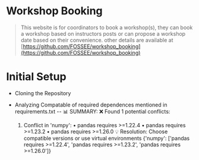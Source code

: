 # **Workshop Booking**

> This website is for coordinators to book a workshop(s), they can book a workshop based on instructors posts or can propose a workshop date based on their convenience.
other details are available at [https://github.com/FOSSEE/workshop_booking](https://github.com/FOSSEE/workshop_booking)

# Initial Setup
- Cloning the Repository
- Analyzing Compatable of required dependences mentioned in requirements.txt
  -- 📊 SUMMARY:
    ❌ Found 1 potential conflicts:
    
    1. Conflict in 'numpy':
       • pandas requires >=1.22.4
       • pandas requires >=1.23.2
       • pandas requires >=1.26.0
       💡 Resolution: Choose compatible versions or use virtual environments
    {'numpy': ['pandas requires >=1.22.4', 'pandas requires >=1.23.2', 'pandas requires >=1.26.0']}
